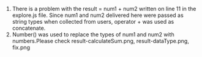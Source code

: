 1. There is a problem with the result = num1 + num2 written on line 11 in the explore.js file. Since num1 and num2 delivered here were passed as string types when collected from users, operator + was used as concatenate.
2. Number() was used to replace the types of num1 and num2 with numbers.Please check result-calculateSum.png, result-dataType.png, fix.png
